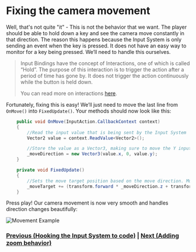 # Fixing the camera movement

Well, that's not quite "it" - This is not the behavior that we want. The player should be able to hold down a key and see the camera move constantly in that direction. The reason this happens because the Input System is only sending an event when the key is pressed. It does not have an easy way to monitor for a key being pressed. We’ll need to handle this ourselves. 

> Input Bindings have the concept of Interactions, one of which is called “Hold”. The purpose of this interaction is to trigger the action after a period of time has gone by. It does not trigger the action continuously while the button is held down. 
> 
> You can read more on interactions [here](https://docs.unity3d.com/Packages/com.unity.inputsystem@1.0/manual/Interactions.html#predefined-interactions).

Fortunately, fixing this is easy! We’ll just need to move the last line from `OnMove()` into `FixedUpdate()`. Your methods should now look like this:

```csharp
    public void OnMove(InputAction.CallbackContext context)
    {
        //Read the input value that is being sent by the Input System
        Vector2 value = context.ReadValue<Vector2>();

        //Store the value as a Vector3, making sure to move the Y input on the Z axis.
        _moveDirection = new Vector3(value.x, 0, value.y);
    }

    private void FixedUpdate()
    {
        //Sets the move target position based on the move direction. Must be done here as there's no logic for the input system to calculate holding down an input
        _moveTarget += (transform.forward * _moveDirection.z + transform.right * _moveDirection.x) * Time.fixedDeltaTime * InternalMoveTargetSpeed;
    }

```

Press play! Our camera movement is now very smooth and handles direction changes beautifully:

![Movement Example](../images/pt-5-1-FixMove.gif)

### [Previous (Hooking the Input System to code)](./pt-4-hooking-it-up-to-code.md) | [Next (Adding zoom behavior)](./pt-6-adding-zoom-behavior.md)


